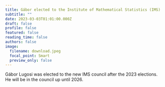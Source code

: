 ```yaml
---
title: Gábor elected to the Institute of Mathematical Statistics (IMS) council
subtitle: ""
date: 2023-03-03T01:01:00.000Z
draft: false
profile: false
featured: false
reading_time: false
authors: false
image:
  filename: download.jpeg
  focal_point: Smart
  preview_only: false
---
```

Gábor Lugosi was elected to the new IMS council after the 2023 elections. He will be in the council up until 2026.
